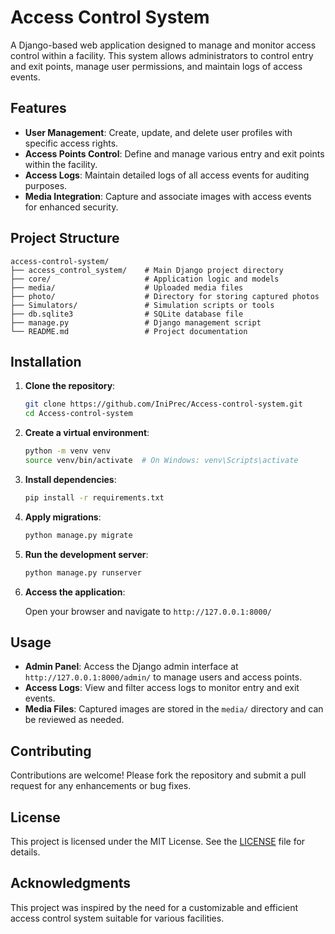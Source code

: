 # Access Control System

A Django-based web application designed to manage and monitor access control within a facility. This system allows administrators to control entry and exit points, manage user permissions, and maintain logs of access events.

## Features

* **User Management**: Create, update, and delete user profiles with specific access rights.
* **Access Points Control**: Define and manage various entry and exit points within the facility.
* **Access Logs**: Maintain detailed logs of all access events for auditing purposes.
* **Media Integration**: Capture and associate images with access events for enhanced security.

## Project Structure

```
access-control-system/
├── access_control_system/    # Main Django project directory
├── core/                     # Application logic and models
├── media/                    # Uploaded media files
├── photo/                    # Directory for storing captured photos
├── Simulators/               # Simulation scripts or tools
├── db.sqlite3                # SQLite database file
├── manage.py                 # Django management script
└── README.md                 # Project documentation
```

## Installation

1. **Clone the repository**:

   ```bash
   git clone https://github.com/IniPrec/Access-control-system.git
   cd Access-control-system
   ```

2. **Create a virtual environment**:

   ```bash
   python -m venv venv
   source venv/bin/activate  # On Windows: venv\Scripts\activate
   ```

3. **Install dependencies**:

   ```bash
   pip install -r requirements.txt
   ```

4. **Apply migrations**:

   ```bash
   python manage.py migrate
   ```

5. **Run the development server**:

   ```bash
   python manage.py runserver
   ```

6. **Access the application**:

   Open your browser and navigate to `http://127.0.0.1:8000/`

## Usage

* **Admin Panel**: Access the Django admin interface at `http://127.0.0.1:8000/admin/` to manage users and access points.
* **Access Logs**: View and filter access logs to monitor entry and exit events.
* **Media Files**: Captured images are stored in the `media/` directory and can be reviewed as needed.

## Contributing

Contributions are welcome! Please fork the repository and submit a pull request for any enhancements or bug fixes.

## License

This project is licensed under the MIT License. See the [LICENSE](LICENSE) file for details.

## Acknowledgments

This project was inspired by the need for a customizable and efficient access control system suitable for various facilities.